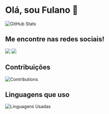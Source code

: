 # Olá, sou Fulano 👋

![GitHub Stats](https://github-readme-stats.vercel.app/api?username=patife1&show_icons=true&count_private=true&hide=prs&hide_title=true)

## Me encontre nas redes sociais!

<img src="https://img.shields.io/badge/LinkedIn-0077B5?style=for-the-badge&logo=linkedin&logoColor=white">
<a href="mailto:santosizabelly6@gmail.com">
<img src="https://img.shields.io/badge/Gmail-D14836?style=for-the-badge&logo=gmail&logoColor=white"/>
</a>

## Contribuições

![Contributions](https://github-contribution-grid-sigma-five.vercel.app/api/?username=patife1)

## Linguagens que uso

![Linguagens Usadas](https://github-readme-stats.vercel.app/api/top-langs/?username=patife1&layout=compact)



